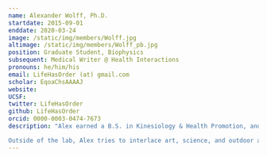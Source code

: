 ```yaml
---
name: Alexander Wolff, Ph.D.
startdate: 2015-09-01
enddate: 2020-03-24
image: /static/img/members/Wolff.jpg
altimage: /static/img/members/Wolff_pb.jpg
position: Graduate Student, Biophysics
subsequent: Medical Writer @ Health Interactions
pronouns: he/him/his
email: LifeHasOrder (at) gmail.com
scholar: EqoaChsAAAAJ
website:
UCSF:
twitter: LifeHasOrder
github: LifeHasOrder
orcid: 0000-0003-0474-7673
description: "Alex earned a B.S. in Kinesiology & Health Promotion, and a M.S. in Molecular Biology, from the University of Wyoming. During his time there, he became fascinated with the role that protein structural dynamics play in molecular mechanisms. Thus, Alex’s work in the Fraser Lab seeks to understand how proteins move, and to what degree these movements are altered in the context of human disease. He has been fortunate to receive a [Matilda Edlund Scholarship](http://graduate.ucsf.edu/edlund-scholarship),  a [UCSF Discovery Fellowship](http://support.ucsf.edu/discoveryfellows), and an [ARCS Foundation Scholar Award](http://www.arcsfoundation.org/) to support this work.

Outside of the lab, Alex tries to interlace art, science, and outdoor adventures while honing his communication skills."
---
```

